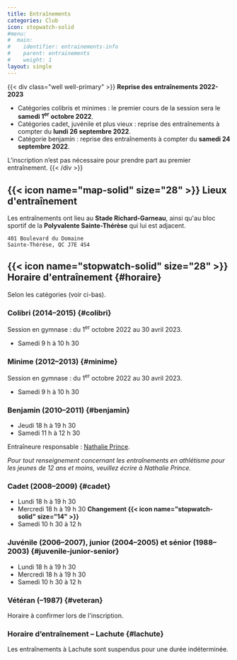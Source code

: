 ```yaml
---
title: Entraînements
categories: Club
icon: stopwatch-solid
#menu:
#  main:
#    identifier: entrainements-info
#    parent: entrainements
#    weight: 1
layout: single
---
```


{{< div class="well well-primary" >}}
**Reprise des entraînements 2022-2023**

- Catégories colibris et minimes : le premier cours de la session sera le **samedi 1<sup>er</sup> octobre 2022**.
- Catégories cadet, juvénile et plus vieux : reprise des entraînements à compter du **lundi 26 septembre 2022**.
- Catégorie benjamin : reprise des entraînements à compter du **samedi 24 septembre 2022**.

L’inscription n’est pas nécessaire pour prendre part au premier entraînement.
{{< /div >}}

## {{< icon name="map-solid" size="28" >}} Lieux d'entraînement

Les entraînements ont lieu au **Stade Richard-Garneau**, ainsi qu'au bloc sportif de la **Polyvalente Sainte-Thérèse** qui lui est adjacent.

```
401 Boulevard du Domaine  
Sainte-Thérèse, QC J7E 4S4
```

<!--
Dans le but d'alléger les plateaux sportifs de la polyvalente durant la session d'hiver, certains entraînements des athlètes de catégorie **juvénile et plus vieux** peuvent se donner à l'**école Saint-Pierre**.

```
201 Rue Saint-Pierre  
Sainte-Thérèse, QC J7E 2S3
```

<em class="badge badge-primary">Nouveau!</em> Club satellite à **Lachute** : les entraînements ont lieu sur la piste d’athlétisme de la **Polyvalente Lavigne**.

```
452 Avenue d’Argenteuil  
Lachute, Quebec J8H 1W9
```
-->

## {{< icon name="stopwatch-solid" size="28" >}} Horaire d'entraînement {#horaire}

Selon les catégories (voir ci-bas).

### Colibri (2014–2015) {#colibri}

Session en gymnase : du 1<sup>er</sup> octobre 2022 au 30 avril 2023.

- Samedi 9 h à 10 h 30

### Minime (2012–2013) {#minime}

Session en gymnase : du 1<sup>er</sup> octobre 2022 au 30 avril 2023.

- Samedi 9 h à 10 h 30

### Benjamin (2010–2011) {#benjamin}

- Jeudi 18 h à 19 h 30
- Samedi 11 h à 12 h 30

Entraîneure responsable : [Nathalie Prince](/club/entraineurs/nathalie-prince/). 

_Pour tout renseignement concernant les entraînements en athlétisme pour les jeunes de 12 ans et moins, veuillez écrire à Nathalie Prince._

### Cadet (2008–2009) {#cadet}

- Lundi 18 h à 19 h 30
- Mercredi 18 h à 19 h 30 <strong class="badge badge-default">Changement {{< icon name="stopwatch-solid" size="14" >}}</strong>
- Samedi 10 h 30 à 12 h

<!--Consultez le [calendrier](cadets) pour les cadets.-->

### Juvénile (2006–2007), junior (2004–2005) et sénior (1988–2003) {#juvenile-junior-senior}

- Lundi 18 h à 19 h 30
- Mercredi 18 h à 19 h 30
- Samedi 10 h 30 à 12 h

### Vétéran (–1987) {#veteran}

Horaire à confirmer lors de l'inscription.

<!--

### Demi-fond (cadet, juvénile et plus vieux) {#demi-fond}

Les athlètes de catégorie **cadette** et **juvénile** peuvent suivre la planification spécialisée pour le demi-fond.

- Lundi 18 h à 19 h 30
- Mercredi 18 h à 19 h 30
- Samedi 10 h 30 à 12 h

Consultez le [calendrier](demi-fond) pour les entraînements de demi-fond.

Entraîneurs responsables :

- 
-->


### Horaire d’entraînement – Lachute {#lachute}

Les entraînements à Lachute sont suspendus pour une durée indéterminée.
